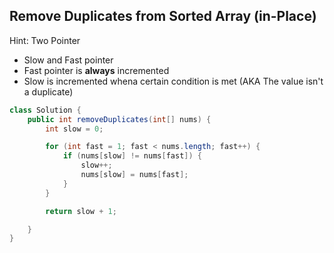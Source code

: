 ## Remove Duplicates from Sorted Array (in-Place)

Hint: Two Pointer

- Slow and Fast pointer
- Fast pointer is **always** incremented
- Slow is incremented whena certain condition is met (AKA The value isn't a duplicate)

```java
class Solution {
    public int removeDuplicates(int[] nums) {
        int slow = 0;

        for (int fast = 1; fast < nums.length; fast++) {
            if (nums[slow] != nums[fast]) {
                slow++;
                nums[slow] = nums[fast];
            }
        }

        return slow + 1;

    }
}
